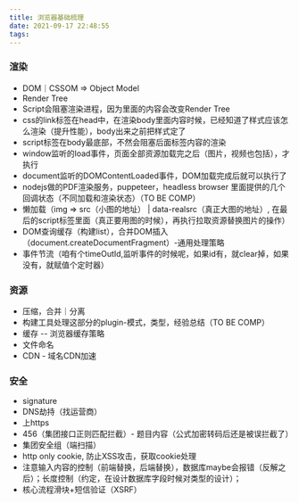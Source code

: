 ```yaml
---
title: 浏览器基础梳理
date: 2021-09-17 22:48:55
tags:
---
```

### 渲染
- DOM｜CSSOM => Object Model
- Render Tree
- Script会阻塞渲染进程，因为里面的内容会改变Render Tree
- css的link标签在head中，在渲染body里面内容时候，已经知道了样式应该怎么渲染（提升性能），body出来之前把样式定了
- script标签在body最底部，不然会阻塞后面标签内容的渲染
- window监听的load事件，页面全部资源加载完之后（图片，视频也包括），才执行
- document监听的DOMContentLoaded事件，DOM加载完成后就可以执行了
- nodejs做的PDF渲染服务，puppeteer，headless browser 里面提供的几个回调状态（不同加载和渲染状态）（TO BE COMP）
- 懒加载（img => src（小图的地址） | data-realsrc（真正大图的地址）, 在最后的script标签里面（真正要用图的时候），再执行拉取资源替换图片的操作）
- DOM查询缓存（构建list），合并DOM插入（document.createDocumentFragment）-通用处理策略
- 事件节流（咱有个timeOutId,监听事件的时候呢，如果id有，就clear掉，如果没有，就赋值个定时器）

### 资源
- 压缩，合并｜分离
 - 构建工具处理这部分的plugin-模式，类型，经验总结（TO BE COMP）
- 缓存 -- 浏览器缓存策略
 - 文件命名
- CDN - 域名CDN加速

### 安全
- signature
- DNS劫持（找运营商）
- 上https
- 456（集团接口正则匹配拦截）- 题目内容（公式加密转码后还是被误拦截了）
- 集团安全组（端扫描）
- http only cookie, 防止XSS攻击，获取cookie处理
- 注意输入内容的控制（前端替换，后端替换），数据库maybe会报错（反解之后）；长度控制（约定，在设计数据库字段时候对类型的设计）；
- 核心流程滑块+短信验证（XSRF）

